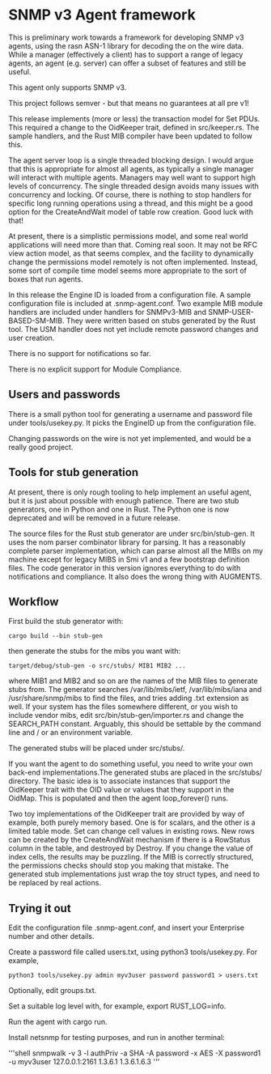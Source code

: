# SNMP v3 Agent framework

This is preliminary work towards a framework for developing SNMP v3 agents, using the rasn ASN-1 library for decoding the on the wire data. While a manager (effectively a client) has to support a range of legacy agents, an agent (e.g. server) can offer a subset of features and still be useful.

This agent only supports SNMP v3.

This project follows semver - but that means no guarantees at all pre v1!

This release implements (more or less) the transaction model for Set PDUs. This required a change to the OidKeeper trait, defined in src/keeper.rs. The sample handlers, and the Rust MIB compiler have been updated to follow this.

The agent server loop is a single threaded blocking design. I would argue that this is appropriate for almost all agents, as typically a single manager will interact with multiple agents. Managers may well want to support high levels of concurrency. The single threaded design avoids many issues with concurrency and locking. Of course, there is nothing to stop handlers for specific long running operations using a thread, and this might be a good option for the CreateAndWait model of table row creation. Good luck with that!

At present, there is a simplistic permissions model, and some real world applications will need more than that. Coming real soon. It may not be RFC view action model, as that seems complex, and the facility to dynamically change the permissions model remotely is not often implemented. Instead, some sort of compile time model seems more appropriate to the sort of boxes that run agents.

In this release the Engine ID is loaded from a configuration file. A sample configuration file is included at .snmp-agent.conf. Two example MIB module handlers are included under handlers for SNMPv3-MIB and SNMP-USER-BASED-SM-MIB. They were written based on stubs generated by the Rust tool. The USM handler does not yet include remote password changes and user creation.

There is no support for notifications so far.

There is no explicit support for Module Compliance.

## Users and passwords

There is a small python tool for generating a username and password file under tools/usekey.py. It picks the EngineID up
from the configuration file.

Changing passwords on the wire is not yet implemented, and would be a really good project.

## Tools for stub generation

At present, there is only rough tooling to help implement an useful agent, but it is just about possible with enough patience. There are two stub generators, one in Python and one in Rust. The Python one is now deprecated and will be removed in a future release.

The source files for the Rust stub generator are under src/bin/stub-gen. It uses the nom parser combinator library for parsing. It has a reasonably complete parser implementation, which can parse almost all the MIBs on my machine except for legacy MIBS in Smi v1 and a few bootstrap definition files. The code generator in this version ignores everything to do with notifications and compliance.  It also does the wrong thing with AUGMENTS.

## Workflow

First build the stub generator with:

```shell
cargo build --bin stub-gen
```

then generate the stubs for the mibs you want with:

```shell
target/debug/stub-gen -o src/stubs/ MIB1 MIB2 ...
```

where MIB1 and MIB2 and so on are the names of the MIB files to generate stubs from. The generator searches /var/lib/mibs/ietf, /var/lib/mibs/iana and /usr/share/snmp/mibs to find the files, and tries adding .txt extension as well. If your system has the files somewhere different, or you wish to include vendor mibs, edit src/bin/stub-gen/importer.rs and change the SEARCH_PATH constant. Arguably, this should be settable by the command line and / or an environment variable.

The generated stubs will be placed under src/stubs/.

If you want the agent to do something useful, you need to write your own back-end implementations.The generated stubs are placed in the src/stubs/ directory. The basic idea is to associate instances that support the OidKeeper trait with the OID value or values that they support in the OidMap. This is populated and then the agent loop_forever() runs.

Two toy implementations of the OidKeeper trait are provided by way of example, both purely memory based. One is for scalars, and the other is a limited table mode. Set can change cell values in existing rows. New rows can be created by the CreateAndWait mechanism if there is a RowStatus column in the table, and destroyed by Destroy. If you change the value of index cells, the results may be puzzling. If the MIB is correctly structured, the permissions checks should stop you making that mistake. The generated stub implementations just wrap the toy struct types, and need to be replaced by real actions.

## Trying it out

Edit the configuration file .snmp-agent.conf, and insert your Enterprise number and other details.

Create a password file called users.txt, using python3 tools/usekey.py. For example,

```shell
python3 tools/usekey.py admin myv3user password password1 > users.txt
```

Optionally, edit groups.txt.

Set a suitable log level with, for example, export RUST_LOG=info.

Run the agent with cargo run.

Install netsnmp for testing purposes, and run in another terminal:

'''shell
snmpwalk -v 3 -l authPriv -a SHA -A password  -x AES -X password1 -u myv3user   127.0.0.1:2161 1.3.6.1 1.3.6.1.6.3
'''
